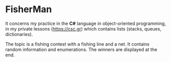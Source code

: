 # FisherMan
It concerns my practice in the **C#** language in object-oriented programming, in my private lessons (<a href="https://csc.gr">https://csc.gr</a>) which contains lists (stacks, queues, dictionaries).

The topic is a fishing contest with a fishing line and a net. It contains random information and enumerations. The winners are displayed at the end.
